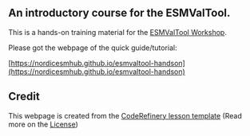 ## An introductory course for the ESMValTool.

This is a hands-on training material for the [ESMValTool Workshop](https://nordicesmhub.github.io/esmvaltool-workshop).

Please got the webpage of the quick guide/tutorial:

[https://nordicesmhub.github.io/esmvaltool-handson](https://nordicesmhub.github.io/esmvaltool-handson)

## Credit
This webpage is created from the [CodeRefinery lesson template](https://github.com/coderefinery/example-lesson)
(Read more on the [License](https://noresmhub.github.io/esmvaltool-handson/license/))

